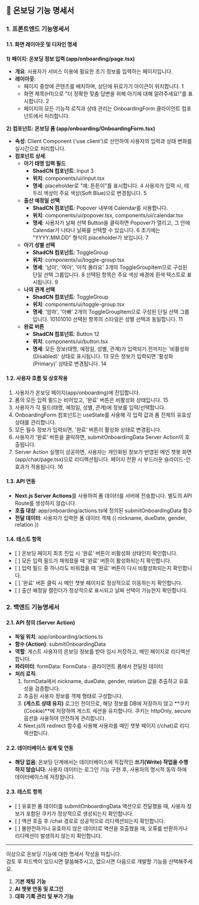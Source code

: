 ## **📝 온보딩 기능 명세서**

### **1\. 프론트엔드 기능명세서**

#### **1.1. 화면 레이아웃 및 디자인 명세**

**1\) 페이지: 온보딩 정보 입력 (app/onboarding/page.tsx)**

* **개요**: 사용자가 서비스 이용에 필요한 초기 정보를 입력하는 페이지입니다.  
* **레이아웃**:  
  * 페이지 중앙에 콘텐츠를 배치하며, 상단에 뒤로가기 아이콘이 위치합니다. 1  
  * 화면 제목(H1)으로 "더 정확한 맞춤 답변을 위해 아기에 대해 알려주세요\!"를 표시합니다. 2  
  * 페이지의 모든 기능적 로직과 상태 관리는 OnboardingForm 클라이언트 컴포넌트에서 처리합니다.

**2\) 컴포넌트: 온보딩 폼 (app/onboarding/OnboardingForm.tsx)**

* **속성**: Client Component ('use client')로 선언하여 사용자의 입력과 상태 변화를 실시간으로 처리합니다.  
* **컴포넌트 상세**:  
  * **아기 태명 입력 필드**  
    * **ShadCN 컴포넌트**: Input 3  
    * **위치**: components/ui/input.tsx  
    * **명세**: placeholder로 "예: 튼튼이"를 표시합니다. 4 사용자가 입력 시, 테두리 색상이 주요 색상(Soft Blue)으로 변경됩니다. 5  
  * **출산 예정일 선택**  
    * **ShadCN 컴포넌트**: Popover 내부에 Calendar를 사용합니다.  
    * **위치**: components/ui/popover.tsx, components/ui/calendar.tsx  
    * **명세**: 사용자가 날짜 선택 Button을 클릭하면 Popover가 열리고, 그 안에 Calendar가 나타나 날짜를 선택할 수 있습니다. 6 초기에는 "YYYY.MM.DD" 형식의 placeholder가 보입니다. 7  
  * **아기 성별 선택**  
    * **ShadCN 컴포넌트**: ToggleGroup  
    * **위치**: components/ui/toggle-group.tsx  
    * **명세**: '남아', '여아', '아직 몰라요' 3개의 ToggleGroupItem으로 구성된 단일 선택 그룹입니다. 8 선택된 항목은 주요 색상 배경에 흰색 텍스트로 표시됩니다. 9  
  * **나의 관계 선택**  
    * **ShadCN 컴포넌트**: ToggleGroup  
    * **위치**: components/ui/toggle-group.tsx  
    * **명세**: '엄마', '아빠' 2개의 ToggleGroupItem으로 구성된 단일 선택 그룹입니다. 10101010 선택된 항목의 스타일은 성별 선택과 동일합니다. 11  
  * **완료 버튼**  
    * **ShadCN 컴포넌트**: Button 12  
    * **위치**: components/ui/button.tsx  
    * **명세**: 모든 정보(태명, 예정일, 성별, 관계)가 입력되기 전까지는 '비활성화(Disabled)' 상태로 표시됩니다. 13 모든 정보가 입력되면 '활성화(Primary)' 상태로 변경됩니다. 14

#### **1.2. 사용자 흐름 및 상호작용**

1. 사용자가 온보딩 페이지(app/onboarding)에 진입합니다.  
2. 폼의 모든 입력 필드는 비어있고, '완료' 버튼은 비활성화 상태입니다. 15  
3. 사용자가 각 필드(태명, 예정일, 성별, 관계)에 정보를 입력/선택합니다.  
4. OnboardingForm 컴포넌트는 useState를 사용해 각 입력 값과 폼 전체의 유효성 상태를 관리합니다.  
5. 모든 필수 정보가 입력되면, '완료' 버튼이 활성화 상태로 변경됩니다.  
6. 사용자가 '완료' 버튼을 클릭하면, submitOnboardingData Server Action이 호출됩니다.  
7. Server Action 실행이 성공하면, 사용자는 개인화된 정보가 반영된 메인 챗봇 화면(app/chat/page.tsx)으로 리디렉션됩니다. 페이지 전환 시 부드러운 슬라이드-인 효과가 적용됩니다. 16

#### **1.3. API 연동**

* **Next.js Server Actions**를 사용하여 폼 데이터를 서버에 전송합니다. 별도의 API Route를 생성하지 않습니다.  
* **호출 대상**: app/onboarding/actions.ts에 정의된 submitOnboardingData 함수  
* **전달 데이터**: 사용자가 입력한 폼 데이터 객체 ({ nickname, dueDate, gender, relation })

#### **1.4. 테스트 항목**

* \[ \] 온보딩 페이지 최초 진입 시 '완료' 버튼이 비활성화 상태인지 확인합니다.  
* \[ \] 모든 입력 필드가 채워졌을 때 '완료' 버튼이 활성화되는지 확인합니다.  
* \[ \] 입력 필드 중 하나라도 비워졌을 때 '완료' 버튼이 다시 비활성화되는지 확인합니다.  
* \[ \] '완료' 버튼 클릭 시 메인 챗봇 페이지로 정상적으로 이동하는지 확인합니다.  
* \[ \] 출산 예정일 캘린더가 정상적으로 표시되고 날짜 선택이 가능한지 확인합니다.

### **2\. 백엔드 기능명세서**

#### **2.1. API 정의 (Server Action)**

* **파일 위치**: app/onboarding/actions.ts  
* **함수 (Action)**: submitOnboardingData  
* **역할**: 게스트 사용자의 온보딩 정보를 받아 임시 저장하고, 메인 페이지로 리디렉션합니다.  
* **파라미터**: formData: FormData \- 클라이언트 폼에서 전달된 데이터  
* **처리 로직**:  
  1. formData에서 nickname, dueDate, gender, relation 값을 추출하고 유효성을 검증합니다.  
  2. 추출된 사용자 정보를 객체 형태로 구성합니다.  
  3. **(게스트 상태 유지)** 로그인 전이므로, 해당 정보를 DB에 저장하지 않고 \*\*쿠키(Cookie)\*\*에 저장하여 게스트 세션을 유지합니다. 쿠키는 httpOnly, secure 옵션을 사용하여 안전하게 관리합니다.  
  4. Next.js의 redirect 함수를 사용해 사용자를 메인 챗봇 페이지 (/chat)로 리디렉션합니다.

#### **2.2. 데이터베이스 설계 및 연동**

* **해당 없음**: 온보딩 단계에서는 데이터베이스에 직접적인 **쓰기(Write) 작업을 수행하지 않습니다.** 사용자 데이터는 로그인 기능 구현 후, 사용자의 명시적 동의 하에 데이터베이스에 저장됩니다.

#### **2.3. 테스트 항목**

* \[ \] 유효한 폼 데이터를 submitOnboardingData 액션으로 전달했을 때, 사용자 정보가 포함된 쿠키가 정상적으로 생성되는지 확인합니다.  
* \[ \] 액션 호출 후 /chat 경로로 성공적으로 리디렉션되는지 확인합니다.  
* \[ \] 불완전하거나 유효하지 않은 데이터로 액션을 호출했을 때, 오류를 반환하거나 리디렉션이 발생하지 않는지 확인합니다.

---

이상으로 온보딩 기능에 대한 명세서 작성을 마칩니다.  
검토 후 피드백이 있으시면 말씀해주시고, 없으시면 다음으로 개발할 기능을 선택해주세요.

1. **기본 채팅 기능**  
2. **AI 챗봇 연동 및 로그인**  
3. **대화 기록 관리 및 부가 기능**